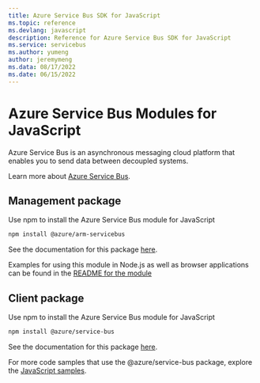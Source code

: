 ```yaml
---
title: Azure Service Bus SDK for JavaScript
ms.topic: reference
ms.devlang: javascript
description: Reference for Azure Service Bus SDK for JavaScript
ms.service: servicebus
ms.author: yumeng
author: jeremymeng
ms.data: 08/17/2022
ms.date: 06/15/2022
---
```

# Azure Service Bus Modules for JavaScript

Azure Service Bus is an asynchronous messaging cloud platform that enables you to send data between decoupled systems.

Learn more about [Azure Service Bus](https://docs.microsoft.com/azure/service-bus-messaging/service-bus-messaging-overview).

## Management package
Use npm to install the Azure Service Bus module for JavaScript

```bash
npm install @azure/arm-servicebus
```

See the documentation for this package [here](https://docs.microsoft.com/javascript/api/overview/azure/servicebus/management?view=azure-node-latest).

Examples for using this module in Node.js as well as browser applications can be found in the [README for the module](https://www.npmjs.com/package/@azure/arm-servicebus)

## Client package
Use npm to install the Azure Service Bus module for JavaScript

```bash
npm install @azure/service-bus
```

See the documentation for this package [here](https://docs.microsoft.com/javascript/api/@azure/service-bus/?view=azure-node-latest).

For more code samples that use the @azure/service-bus package, explore the [JavaScript samples](https://docs.microsoft.com/samples/browse/?languages=javascript&products=azure-service-bus).